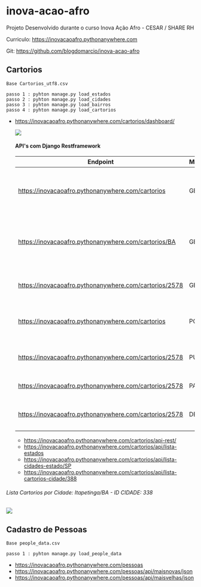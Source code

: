 # inova-acao-afro
Projeto Desenvolvido durante o curso Inova Ação Afro - CESAR / SHARE RH

Curriculo: https://inovacaoafro.pythonanywhere.com

Git: https://github.com/blogdomarcio/inova-acao-afro

## Cartorios

    Base Cartorios_utf8.csv
    
    passo 1 : pyhton manage.py load_estados
    passo 2 : pyhton manage.py load_cidades
    passo 3 : pyhton manage.py load_bairros
    passo 4 : pyhton manage.py load_cartorios

  - https://inovacaoafro.pythonanywhere.com/cartorios/dashboard/
    
    <img src='https://marcioweb.s3.amazonaws.com/screen.PNG'>
    
    #### API's com Django Restframework
    
    | Endpoint  |  Método  |  Ação  |
    | ------------------- | ------------------- | ------------------- |
    |  https://inovacaoafro.pythonanywhere.com/cartorios |  GET |  Retorna lista de cartórios paginadas de 50 em 50 |
    |  https://inovacaoafro.pythonanywhere.com/cartorios/BA |  GET |  Retorna a lista de cartórios da UF paginadas de 50 em 50 |
    |  https://inovacaoafro.pythonanywhere.com/cartorios/2578  |  GET |  Retorna os detalhes de um cartório |
    |  https://inovacaoafro.pythonanywhere.com/cartorios |  POST |  Adiciona um novo cartório à base de dados |
    |  https://inovacaoafro.pythonanywhere.com/cartorios/2578 |  PUT |  Atualização completa de um cartório |
    |  https://inovacaoafro.pythonanywhere.com/cartorios/2578 |  PATCH |  Atualização Parcial de um cartório |
    |  https://inovacaoafro.pythonanywhere.com/cartorios/2578 |  DELETE |  Remove um cartório da base de dados |

    
    
    - https://inovacaoafro.pythonanywhere.com/cartorios/api-rest/
    - https://inovacaoafro.pythonanywhere.com/cartorios/api/lista-estados
    - https://inovacaoafro.pythonanywhere.com/cartorios/api/lista-cidades-estado/SP
    - https://inovacaoafro.pythonanywhere.com/cartorios/api/lista-cartorios-cidade/388
     
   ###### Lista Cartorios por Cidade: Itapetinga/BA - ID CIDADE: 338
   <img src='https://marcioweb.s3.amazonaws.com/api_cidades.PNG'>
    
## Cadastro de Pessoas

    Base people_data.csv
    
    passo 1 : pyhton manage.py load_people_data

   - https://inovacaoafro.pythonanywhere.com/pessoas
   - https://inovacaoafro.pythonanywhere.com/pessoas/api/maisnovas/json
   - https://inovacaoafro.pythonanywhere.com/pessoas/api/maisvelhas/json